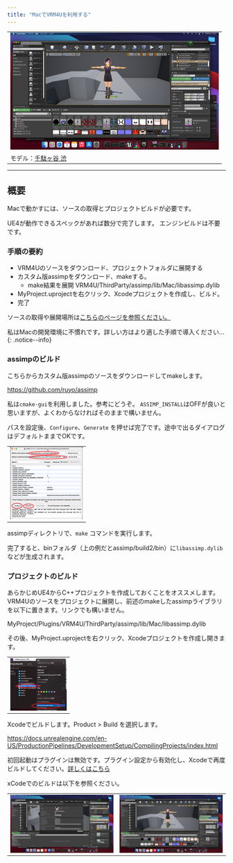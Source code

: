 ```yaml
---
title: "MacでVRM4Uを利用する"
---
```



||
|-|
|[![](./assets/images/small/03m_i2.png)](../assets/images/03m_i2.png)|
|モデル：[千駄ヶ谷 渋](https://hub.vroid.com/characters/675572020956181239/models/4479743608263344465)|


----

## 概要

Macで動かすには、ソースの取得とプロジェクトビルドが必要です。

UE4が動作できるスペックがあれば数分で完了します。
エンジンビルドは不要です。

### 手順の要約

 - VRM4Uのソースをダウンロード、プロジェクトフォルダに展開する
 - カスタム版assimpをダウンロード、makeする。
     - make結果を展開 VRM4U/ThirdParty/assimp/lib/Mac/libassimp.dylib
 - MyProject.uprojectを右クリック、Xcodeプロジェクトを作成し、ビルド。
 - 完了

ソースの取得や展開場所は[こちらのページを参照ください。](../03_exe/)

私はMacの開発環境に不慣れです。詳しい方はより適した手順で導入ください…
{: .notice--info}

### assimpのビルド

こちらからカスタム版assimpのソースをダウンロードしてmakeします。

https://github.com/ruyo/assimp

私は`cmake-gui`を利用しました。参考にどうぞ。
`ASSIMP_INSTALL`はOFFが良いと思いますが、よくわからなければそのままで構いません。

パスを設定後、`Configure`、`Generate` を押せば完了です。途中で出るダイアログはデフォルトままでOKです。

||
|-|
|[![](./assets/images/small/03m_c1.png)](../assets/images/03m_c1.png)|

assimpディレクトリで、`make` コマンドを実行します。

完了すると、binフォルダ（上の例だとassimp/build2/bin）に`libassimp.dylib` などが生成されます。

### プロジェクトのビルド

あらかじめUE4からC++プロジェクトを作成しておくことをオススメします。
VRM4Uのソースをプロジェクトに展開し、前述のmakeしたassimpライブラリを以下に置きます。リンクでも構いません。

MyProject/Plugins/VRM4U/ThirdParty/assimp/lib/Mac/libassimp.dylib


その後、MyProject.uprojectを右クリック、Xcodeプロジェクトを作成し開きます。

||
|-|
|[![](./assets/images/small/03m_c2.png)](../assets/images/03m_c2.png)|


Xcodeでビルドします。Product > Build を選択します。

https://docs.unrealengine.com/en-US/ProductionPipelines/DevelopmentSetup/CompilingProjects/index.html


初回起動はプラグインは無効です。プラグイン設定から有効化し、Xcodeで再度ビルドしてください。[詳しくはこちら](../01_quick-start/)

xCodeでのビルドは以下を参照ください。


|||
|-|-|
|[![](./assets/images/small/03m_i1.png)](../assets/images/03m_i1.png)|[![](./assets/images/small/03m_i2.png)](../assets/images/03m_i2.png)|
